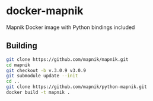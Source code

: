 # docker-mapnik
Mapnik Docker image with Python bindings included

## Building

```bash
git clone https://github.com/mapnik/mapnik.git
cd mapnik
git checkout -b v.3.0.9 v3.0.9
git submodule update --init
cd ..
git clone https://github.com/mapnik/python-mapnik.git
docker build -t mapnik .
```
